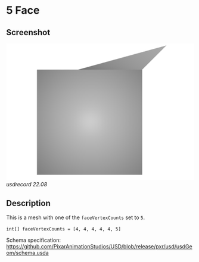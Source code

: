 # 5 Face

## Screenshot

![screenshot](screenshots/5_face_usdrecord_22.08.png)
_usdrecord 22.08_

## Description

This is a mesh with one of the `faceVertexCounts` set to `5`.

```usda
int[] faceVertexCounts = [4, 4, 4, 4, 4, 5]
```

Schema specification: <https://github.com/PixarAnimationStudios/USD/blob/release/pxr/usd/usdGeom/schema.usda>
